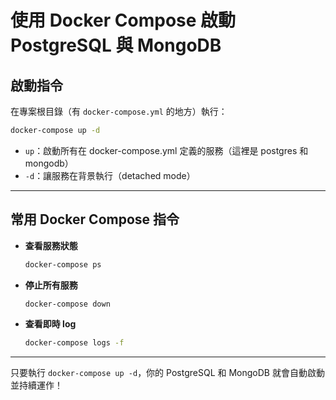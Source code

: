# 使用 Docker Compose 啟動 PostgreSQL 與 MongoDB

## 啟動指令

在專案根目錄（有 `docker-compose.yml` 的地方）執行：

```sh
docker-compose up -d
```

- `up`：啟動所有在 docker-compose.yml 定義的服務（這裡是 postgres 和 mongodb）
- `-d`：讓服務在背景執行（detached mode）

---

## 常用 Docker Compose 指令

- **查看服務狀態**
  ```sh
  docker-compose ps
  ```

- **停止所有服務**
  ```sh
  docker-compose down
  ```

- **查看即時 log**
  ```sh
  docker-compose logs -f
  ```

---

只要執行 `docker-compose up -d`，你的 PostgreSQL 和 MongoDB 就會自動啟動並持續運作！
